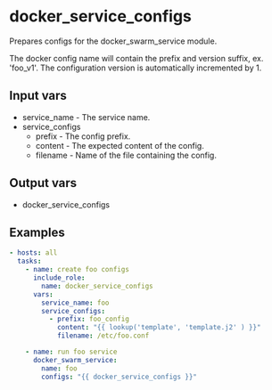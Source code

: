# docker_service_configs

Prepares configs for the docker_swarm_service module.

The docker config name will contain the prefix and version suffix, ex. 'foo_v1'. The configuration version is automatically incremented by 1.

## Input vars

- service_name - The service name.
- service_configs
  - prefix - The config prefix.
  - content - The expected content of the config.
  - filename - Name of the file containing the config.

## Output vars

- docker_service_configs

## Examples

``` yml
- hosts: all
  tasks:
    - name: create foo configs
      include_role:
        name: docker_service_configs
      vars:
        service_name: foo
        service_configs:
          - prefix: foo_config
            content: "{{ lookup('template', 'template.j2' ) }}"
            filename: /etc/foo.conf

    - name: run foo service
      docker_swarm_service:
        name: foo
        configs: "{{ docker_service_configs }}"
```
